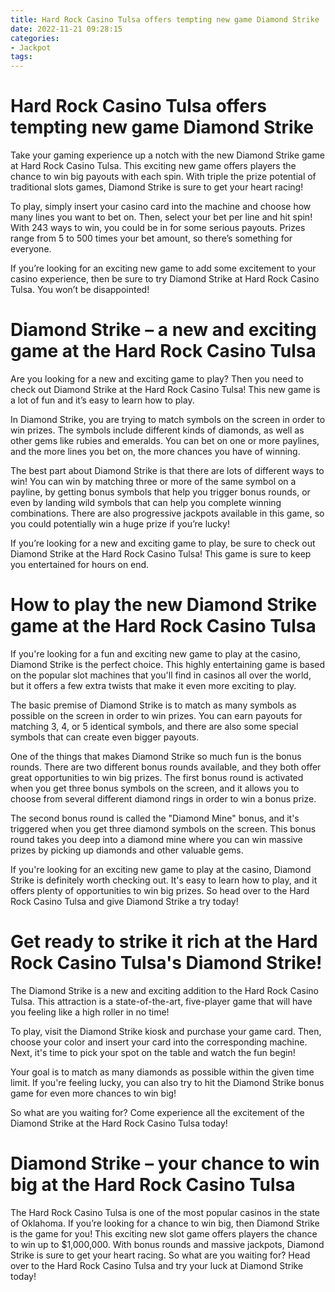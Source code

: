 ```yaml
---
title: Hard Rock Casino Tulsa offers tempting new game Diamond Strike
date: 2022-11-21 09:28:15
categories:
- Jackpot
tags:
---
```



#  Hard Rock Casino Tulsa offers tempting new game Diamond Strike

Take your gaming experience up a notch with the new Diamond Strike game at Hard Rock Casino Tulsa. This exciting new game offers players the chance to win big payouts with each spin. With triple the prize potential of traditional slots games, Diamond Strike is sure to get your heart racing!

To play, simply insert your casino card into the machine and choose how many lines you want to bet on. Then, select your bet per line and hit spin! With 243 ways to win, you could be in for some serious payouts. Prizes range from 5 to 500 times your bet amount, so there’s something for everyone.

If you’re looking for an exciting new game to add some excitement to your casino experience, then be sure to try Diamond Strike at Hard Rock Casino Tulsa. You won’t be disappointed!

#  Diamond Strike – a new and exciting game at the Hard Rock Casino Tulsa

Are you looking for a new and exciting game to play? Then you need to check out Diamond Strike at the Hard Rock Casino Tulsa! This new game is a lot of fun and it’s easy to learn how to play.

In Diamond Strike, you are trying to match symbols on the screen in order to win prizes. The symbols include different kinds of diamonds, as well as other gems like rubies and emeralds. You can bet on one or more paylines, and the more lines you bet on, the more chances you have of winning.

The best part about Diamond Strike is that there are lots of different ways to win! You can win by matching three or more of the same symbol on a payline, by getting bonus symbols that help you trigger bonus rounds, or even by landing wild symbols that can help you complete winning combinations. There are also progressive jackpots available in this game, so you could potentially win a huge prize if you’re lucky!

If you’re looking for a new and exciting game to play, be sure to check out Diamond Strike at the Hard Rock Casino Tulsa! This game is sure to keep you entertained for hours on end.

#  How to play the new Diamond Strike game at the Hard Rock Casino Tulsa

If you're looking for a fun and exciting new game to play at the casino, Diamond Strike is the perfect choice. This highly entertaining game is based on the popular slot machines that you'll find in casinos all over the world, but it offers a few extra twists that make it even more exciting to play.

The basic premise of Diamond Strike is to match as many symbols as possible on the screen in order to win prizes. You can earn payouts for matching 3, 4, or 5 identical symbols, and there are also some special symbols that can create even bigger payouts.

One of the things that makes Diamond Strike so much fun is the bonus rounds. There are two different bonus rounds available, and they both offer great opportunities to win big prizes. The first bonus round is activated when you get three bonus symbols on the screen, and it allows you to choose from several different diamond rings in order to win a bonus prize.

The second bonus round is called the "Diamond Mine" bonus, and it's triggered when you get three diamond symbols on the screen. This bonus round takes you deep into a diamond mine where you can win massive prizes by picking up diamonds and other valuable gems.

If you're looking for an exciting new game to play at the casino, Diamond Strike is definitely worth checking out. It's easy to learn how to play, and it offers plenty of opportunities to win big prizes. So head over to the Hard Rock Casino Tulsa and give Diamond Strike a try today!

#  Get ready to strike it rich at the Hard Rock Casino Tulsa's Diamond Strike!

The Diamond Strike is a new and exciting addition to the Hard Rock Casino Tulsa. This attraction is a state-of-the-art, five-player game that will have you feeling like a high roller in no time!

To play, visit the Diamond Strike kiosk and purchase your game card. Then, choose your color and insert your card into the corresponding machine. Next, it's time to pick your spot on the table and watch the fun begin!

Your goal is to match as many diamonds as possible within the given time limit. If you're feeling lucky, you can also try to hit the Diamond Strike bonus game for even more chances to win big!

So what are you waiting for? Come experience all the excitement of the Diamond Strike at the Hard Rock Casino Tulsa today!

#  Diamond Strike – your chance to win big at the Hard Rock Casino Tulsa

The Hard Rock Casino Tulsa is one of the most popular casinos in the state of Oklahoma. If you’re looking for a chance to win big, then Diamond Strike is the game for you! This exciting new slot game offers players the chance to win up to $1,000,000. With bonus rounds and massive jackpots, Diamond Strike is sure to get your heart racing. So what are you waiting for? Head over to the Hard Rock Casino Tulsa and try your luck at Diamond Strike today!